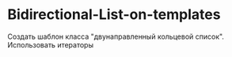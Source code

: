 # Bidirectional-List-on-templates

Создать шаблон класса "двунаправленный кольцевой список". Использовать итераторы

